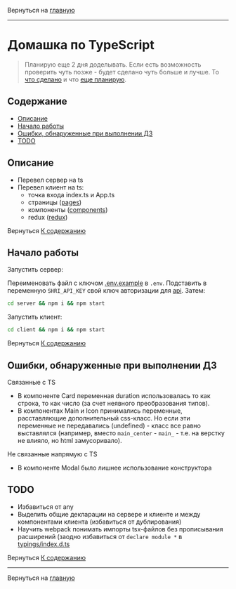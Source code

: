 Вернуться на [главную](README.md)

---

# Домашка по TypeScript

> Планирую еще 2 дня доделывать. Если есть возможность проверить чуть позже - будет сделано чуть больше и лучше.
  То [что сделано](#about) и что [еще планирую](#todo).


## Содержание <a name = "content_table"></a>

- [Описание](#about)
- [Начало работы](#getting_started)
- [Ошибки, обнаруженные при выполнении ДЗ](#ts_errors)
- [TODO](#todo)

## Описание <a name = "about"></a>

- Перевел сервер на ts
- Перевел клиент на ts:
    - точка входа index.ts и App.ts
    - страницы ([pages](client/src/pages))
    - компоненты ([components](client/src/components))
    - redux ([redux](client/src/redux))

Вернуться [К содержанию](#content_table)

## Начало работы <a name = "getting_started"></a>

Запустить сервер:

Переименовать файл с ключом [.env.example](server/.env.example) в `.env`. Подставить в переменную `SHRI_API_KEY` свой ключ авторизации для [api](https://hw.shri.yandex/api/).
Затем:
```bash
cd server && npm i && npm start
```

Запустить клиент:
```bash
cd client && npm i && npm start
```

Вернуться [К содержанию](#content_table)
## Ошибки, обнаруженные при выполнении ДЗ <a name = "ts_error"></a>

Связанные с TS
- В компоненте Card переменная duration использовалась то как строка, то как число (за счет неявного преобразования типов).
- В компонентах Main и Icon принимались переменные, расставляющие дополнительный css-класс. Но если эти переменные не передавались (undefined) - класс все равно выставлялся (например, вместо `main_center` - `main_` - т.е. на верстку не влияло, но html замусоривало).

Не связанные напрямую с TS
- В компоненте Modal было лишнее использование конструктора

## TODO <a name = "todo"></a>

- Избавиться от any
- Выделить общие декларации на сервере и клиенте и между компонентами клиента (избавиться от дублирования)
- Научить webpack понимать импорты tsx-файлов без прописывания расширений (заодно избавиться от `declare module *` в [typings/index.d.ts](typings/index.d.ts)

Вернуться [К содержанию](#content_table)

---

Вернуться на [главную](README.md)
